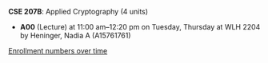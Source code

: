 **CSE 207B**: Applied Cryptography (4 units)

- **A00** (Lecture) at 11:00 am–12:20 pm on Tuesday, Thursday at WLH 2204 by Heninger, Nadia A (A15761761)

[Enrollment numbers over time](./CSE207B.tsv)

